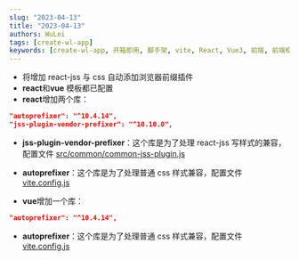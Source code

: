 ```yaml
---
slug: "2023-04-13"
title: "2023-04-13"
authors: WuLei
tags: [create-wl-app]
keywords: [create-wl-app, 开箱即用, 脚手架, vite, React, Vue3, 前端, 前端框架, 前端开发, 前端开发工具]
---
```


- 将增加 react-jss 与 css 自动添加浏览器前缀插件
- **react**和**vue** 模板都已配置
- **react**增加两个库：

```package.json
"autoprefixer": "^10.4.14",
"jss-plugin-vendor-prefixer": "^10.10.0",
```

- **jss-plugin-vendor-prefixer**：这个库是为了处理 react-jss 写样式的兼容，配置文件 [src/common/common-jss-plugin.js](https://gitee.com/whyfail/vite_react_init/blob/master/src/common/common-jss-plugin.js)
- **autoprefixer**：这个库是为了处理普通 css 样式兼容，配置文件 [vite.config.js](https://gitee.com/whyfail/vite_react_init/blob/master/vite.config.js)

- **vue**增加一个库：

```package.json
"autoprefixer": "^10.4.14",
```

- **autoprefixer**：这个库是为了处理普通 css 样式兼容，配置文件 [vite.config.js](https://gitee.com/whyfail/vite_vue_init/blob/master/vite.config.js)
